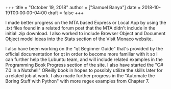 +++
title = "October 19, 2018"
author = ["Samuel Banya"]
date = 2018-10-19T00:00:00-04:00
draft = false
+++

I made better progress on the MTA based Express or Local App by using the .txt files found in a related forum
post that the MTA didn't include in the initial .zip download. I also worked to include Browser Object and
Document Object model ideas into the Stats section of the Visit Monaco website.

I also have been working on the "qt Beginner Guide" that's provided by the official documentation for qt in
order to become more familiar with it so I can further help the Lubuntu team, and will include related examples
in the Programming Book Progress section of the site. I also have started the "C# 7.0 in a Nutshell" OReilly
book in hopes to possibly utilize the skills later for a related job at work. I also made further progress in
the "Automate the Boring Stuff with Python" with more regex examples from Chapter 7.